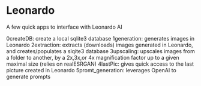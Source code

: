 # Leonardo

A few quick apps to interface with Leonardo AI

0createDB: create a local sqlite3 database
1generation: generates images in Leonardo
2extraction: extracts (downloads) images generated in Leonardo, and creates/populates a slqite3 database
3upscaling: upscales images from a folder to another, by a 2x,3x,or 4x magnification factor up to a given maximal size (relies on realESRGAN)
4lastPic: gives quick access to the last picture created in Leonardo
5promt_generation: leverages OpenAI to generate prompts
